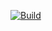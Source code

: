 [![Build](https://github.com/MarcusZuber/AndGratingCalc/actions/workflows/android.yaml/badge.svg?branch=master)](https://github.com/MarcusZuber/AndGratingCalc/actions/workflows/android.yaml)

